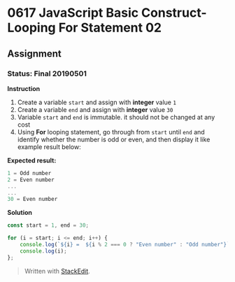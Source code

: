 # 0617 JavaScript Basic Construct- Looping For Statement 02
## Assignment
### Status: Final 20190501

**Instruction**
 1. Create a variable `start` and assign with **integer** value `1`
 2. Create a variable `end` and assign with **integer** value `30`
 3. Variable `start` and `end` is immutable. it should not be changed at any cost
 4. Using **For** looping statement, go through from `start` until `end` and identify whether the number is odd or even, and then display it like example result below:

**Expected result:**
```JavaScript
1 = Odd number
2 = Even number
...
...
30 = Even number
```

**Solution**
```JavaScript
const start = 1, end = 30;

for (i = start; i <= end; i++) {
	console.log(`${i} =  ${i % 2 === 0 ? "Even number" : "Odd number"}`);
	console.log(i);
};
```

> Written with [StackEdit](https://stackedit.io/).